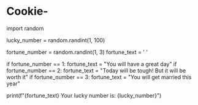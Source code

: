 # Cookie-
import random

lucky_number = random.randint(1, 100)

fortune_number = random.randint(1, 3)
fortune_text = ' '

if fortune_number == 1:
    fortune_text = "You will have a great day"
if fortune_number == 2:
    fortune_text = "Today will be tough! But it will be worth it"
if fortune_number == 3:
    fortune_text = "You will get married this year"

print(f"{fortune_text} Your lucky number is: {lucky_number}")
